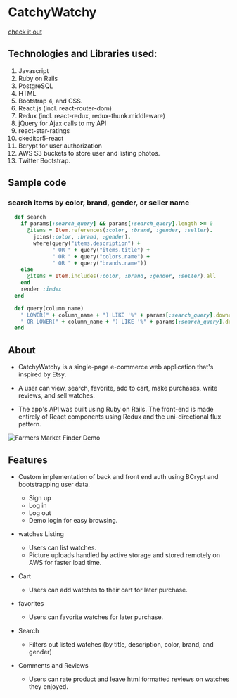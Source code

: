 # CatchyWatchy
[check it out](https://catchywatchy.herokuapp.com/)

## Technologies and Libraries used:
1. Javascript
2. Ruby on Rails
3. PostgreSQL
4. HTML
5. Bootstrap 4, and CSS.
6. React.js (incl. react-router-dom)
7. Redux (incl. react-redux, redux-thunk.middleware)
8. jQuery for Ajax calls to my API
9. react-star-ratings
10. ckeditor5-react
11. Bcrypt for user authorization
12. AWS S3 buckets to store user and listing photos.
13. Twitter Bootstrap.

## Sample code

### search items by color, brand, gender, or seller name
```ruby
  def search
    if params[:search_query] && params[:search_query].length >= 0
      @items = Item.references(:color, :brand, :gender, :seller).
        joins(:color, :brand, :gender).
        where(query("items.description") +
              " OR " + query("items.title") +
              " OR " + query("colors.name") +
              " OR " + query("brands.name"))
    else
      @items = Item.includes(:color, :brand, :gender, :seller).all
    end
    render :index
  end

  def query(column_name)
    " LOWER(" + column_name + ") LIKE '%" + params[:search_query].downcase + "%'" +
    " OR LOWER(" + column_name + ") LIKE '%" + params[:search_query].downcase.split("").join("%") + "%' "
  end
```
## About  
- CatchyWatchy is a single-page e-commerce web application that's inspired by Etsy. 
- A user can view, search, favorite, add to cart, make purchases, write reviews, and sell watches.

- The app's API was built using Ruby on Rails. The front-end is made entirely of React components using Redux and the uni-directional flux pattern.

![Farmers Market Finder Demo](readme/demoGIF/2nd_capture.gif)

## Features
- Custom implementation of back and front end auth using BCrypt and bootstrapping user data.
    - Sign up
    - Log in
    - Log out
    - Demo login for easy browsing.
- watches Listing
  - Users can list watches.
  - Picture uploads handled by active storage and stored remotely on AWS for faster load time.

- Cart  
    - Users can add watches to their cart for later purchase.
- favorites  
    - Users can favorite watches for later purchase.

- Search

  - Filters out listed watches (by title, description, color, brand, and gender)

- Comments and Reviews

  - Users can rate product and leave html formatted reviews on watches they enjoyed.